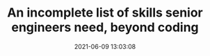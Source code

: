 ---
date: 2021-06-09 13:03:08
link:
  source: pocket
  source_url: https://getpocket.com
  text: An incomplete list of skills senior engineers need, beyond coding
  url: https://skamille.medium.com/an-incomplete-list-of-skills-senior-engineers-need-beyond-coding-8ed4a521b29f
source: pocket
syndicated:
- type: pocket
  url: https://skamille.medium.com/an-incomplete-list-of-skills-senior-engineers-need-beyond-coding-8ed4a521b29f
- type: mastodon
  url: https://mastodon.technology/users/roytang/statuses/106380934036476259
- type: twitter
  url: https://twitter.com/roytang/status/1402614091055714311/
title: An incomplete list of skills senior engineers need, beyond coding
---